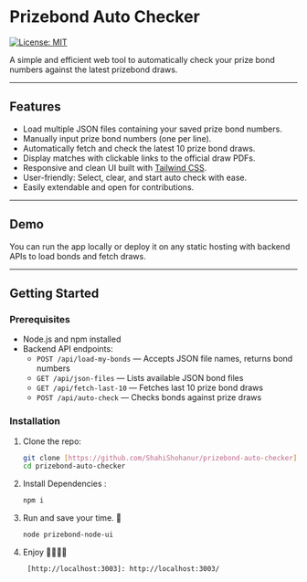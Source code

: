 # Prizebond Auto Checker

[![License: MIT](https://img.shields.io/badge/License-MIT-blue.svg)](LICENSE)

A simple and efficient web tool to automatically check your prize bond numbers against the latest prizebond draws.

---

## Features

- Load multiple JSON files containing your saved prize bond numbers.
- Manually input prize bond numbers (one per line).
- Automatically fetch and check the latest 10 prize bond draws.
- Display matches with clickable links to the official draw PDFs.
- Responsive and clean UI built with [Tailwind CSS](https://tailwindcss.com/).
- User-friendly: Select, clear, and start auto check with ease.
- Easily extendable and open for contributions.

---

## Demo

You can run the app locally or deploy it on any static hosting with backend APIs to load bonds and fetch draws.

---

## Getting Started

### Prerequisites

- Node.js and npm installed
- Backend API endpoints:
  - `POST /api/load-my-bonds` — Accepts JSON file names, returns bond numbers
  - `GET /api/json-files` — Lists available JSON bond files
  - `GET /api/fetch-last-10` — Fetches last 10 prize bond draws
  - `POST /api/auto-check` — Checks bonds against prize draws

### Installation

1. Clone the repo:

   ```bash
   git clone [https://github.com/ShahiShohanur/prizebond-auto-checker](https://github.com/ShahiShohanur/prizebond-auto-checker)
   cd prizebond-auto-checker
   ```

2. Install Dependencies :

   ```bash
   npm i
   ```

3. Run and save your time. 🥳
   ```bash
   node prizebond-node-ui
   ```
4. Enjoy 🥳🥳🥳🥳
   ```bash
    [http://localhost:3003]: http://localhost:3003/
   ```
